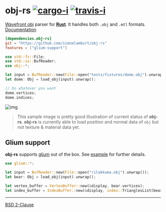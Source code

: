 obj-rs [![cargo-i][]][cargo-a] [![travis-i][]][travis-a]
========

[Wavefront obj][obj] parser for **[Rust][]**. It handles both `.obj` and `.mtl`
formats. [Documentation][docs]

```toml
[dependencies.obj-rs]
git = "https://github.com/simnalamburt/obj-rs"
features = ["glium-support"]
```
```rust
use std::fs::File;
use std::io::BufReader;
use obj::*;

let input = BufReader::new(File::open("tests/fixtures/dome.obj").unwrap());
let dome: Obj = load_obj(input).unwrap();

// Do whatever you want
dome.vertices;
dome.indices;
```

![img][]

> This sample image is pretty good illustration of current status of **obj-rs**.
**obj-rs** is currently able to load position and normal data of `obj` but not
texture & material data yet.

Glium support
--------

**obj-rs** supports [glium][] out of the box. See [example][] for further details.

```rust
use glium::*;

let input = BufReader::new(File::open("rilakkuma.obj").unwrap());
let bear: Obj = load_obj(input).unwrap();

let vertex_buffer = VertexBuffer::new(&display, bear.vertices);
let index_buffer = IndexBuffer::new(&display, index::TrianglesList(bear.indices));
```

--------

[BSD 2-Clause](LICENSE.md)

[cargo-i]: https://img.shields.io/badge/cargo-v0.4.2-yellowgreen.svg?style=flat
[cargo-a]: https://crates.io/crates/obj-rs
[travis-i]: https://travis-ci.org/simnalamburt/obj-rs.svg?branch=master
[travis-a]: https://travis-ci.org/simnalamburt/obj-rs
[obj]: https://en.wikipedia.org/wiki/Wavefront_.obj_file
[Rust]: http://rust-lang.org
[docs]: https://simnalamburt.github.io/obj-rs
[img]: http://simnalamburt.github.io/obj-rs/screenshot.png
[glium]: https://github.com/tomaka/glium
[example]: examples/glium.rs
